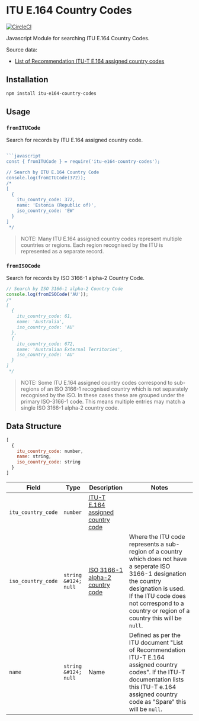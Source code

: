 # ITU E.164 Country Codes
[![CircleCI](https://dl.circleci.com/status-badge/img/gh/tjdavey/itu-e164-country-codes/tree/main.svg?style=svg)](https://dl.circleci.com/status-badge/redirect/gh/tjdavey/itu-e164-country-codes/tree/main)



Javascript Module for searching ITU E.164 Country Codes.

Source data:
- [List of Recommendation ITU-T E.164 assigned country codes](https://www.itu.int/pub/T-SP-E.164D)

## Installation

```bash
npm install itu-e164-country-codes
```

## Usage

### `fromITUCode`

Search for records by ITU E.164 assigned country code.

```javascript 

```javascript
const { fromITUCode } = require('itu-e164-country-codes');

// Search by ITU E.164 Country Code
console.log(fromITUCode(372));
/*
[
  {
    itu_country_code: 372,
    name: 'Estonia (Republic of)',
    iso_country_code: 'EW'
  }
]
 */
```

> NOTE: Many ITU E.164 assigned country codes represent multiple countries or regions. Each region recognised by the ITU
> is represented as a separate record.

### `fromISOCode`

Search for records by ISO 3166-1 alpha-2 Country Code.

```javascript
// Search by ISO 3166-1 alpha-2 Country Code
console.log(fromISOCode('AU'));
/*
[
  {
    itu_country_code: 61,
    name: 'Australia',
    iso_country_code: 'AU'
  },
  {
    itu_country_code: 672,
    name: 'Australian External Territories',
    iso_country_code: 'AU'
  }
]
 */
```

> NOTE: Some ITU E.164 assigned country codes correspond to sub-regions of an ISO 3166-1 recognised country which is not
> separately recognised by the ISO. In these cases these are grouped under the primary ISO-3166-1 code. This means 
> multiple entries may match a single ISO 3166-1 alpha-2 country code.

## Data Structure

```javascript
[
  {
    itu_country_code: number,
    name: string,
    iso_country_code: string
  }
]
```

| Field              | Type                  | Description                                                                         | Notes                                                                                                                                                                                                                                       |
|--------------------|-----------------------|-------------------------------------------------------------------------------------|---------------------------------------------------------------------------------------------------------------------------------------------------------------------------------------------------------------------------------------------|
| `itu_country_code` | `number`              | [ITU-T E.164 assigned country code](https://en.wikipedia.org/wiki/E.164)            |                                                                                                                                                                                                                                             |
| `iso_country_code` | `string &#124; null`  | [ISO 3166-1 alpha-2 country code](https://en.wikipedia.org/wiki/ISO_3166-1_alpha-2) | Where the ITU code represents a sub-region of a country which does not have a seperate ISO 3166-1 designation the country designation is used. If the ITU code does not correspond to a country or region of a country this will be `null`. |
| `name`             | `string  &#124; null` | Name                                                                                | Defined as per the ITU document "List of Recommendation ITU-T E.164 assigned country codes". If the ITU-T documentation lists this ITU-T e.164 assigned country code as "Spare" this will be `null`.                                        |





